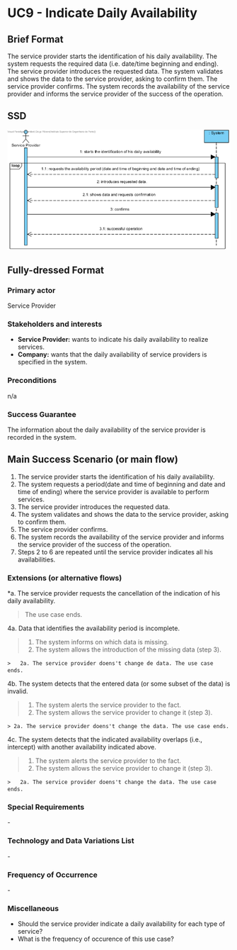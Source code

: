# UC9 - Indicate Daily Availability

## Brief Format

The service provider starts the identification of his daily availability. The system requests the required data (i.e. date/time beginning and ending). The service provider introduces the requested data. The system validates and shows the data to the service provider, asking to confirm them. The service provider confirms. The system records the availability of the service provider and informs the service provider of the success of the operation.

## SSD
![SSD_UC9_IT4.png](SSD_UC9_IT4.png)

## Fully-dressed Format

### Primary actor

Service Provider

### Stakeholders and interests
* **Service Provider:** wants to indicate his daily availability to realize services.
* **Company:** wants that the daily availability of service providers is specified in the system.


### Preconditions
n/a

### Success Guarantee
The information about the daily availability of the service provider is recorded in the system.

## Main Success Scenario (or main flow)

1. The service provider starts the identification of his daily availability.
2. The system requests a period(date and time of beginning and date and time of ending) where the service provider is available to perform services.
3. The service provider introduces the requested data.
4. The system validates and shows the data to the service provider, asking to confirm them. 
5. The service provider confirms. 
6. The system records the availability of the service provider and informs the service provider of the success of the operation.
7. Steps 2 to 6 are repeated until the service provider indicates all his availabilities.


### Extensions (or alternative flows)

*a. The service provider requests the cancellation of the indication of his daily availability.

> The use case ends.
	
4a. Data that identifies the availability period is incomplete.
>	1. The system informs on which data is missing.
>	2. The system allows the introduction of the missing data (step 3).
>
	>	2a. The service provider doens't change de data. The use case ends.

4b. The system detects that the entered data (or some subset of the data) is invalid.
> 1. The system alerts the service provider to the fact.
> 2. The system allows the service provider to change it (step 3).
>
	> 2a. The service provider doens't change the data. The use case ends.
	
4c. The system detects that the indicated availability overlaps (i.e., intercept) with another availability indicated above.
>	1. The system alerts the service provider to the fact.
>	2. The system allows the service provider to change it (step 3).
>
	>	2a. The service provider doens't change the data. The use case ends.



### Special Requirements
\-

### Technology and Data Variations List
\-

### Frequency of Occurrence
\-

### Miscellaneous

* Should the service provider indicate a daily availability for each type of service?
* What is the frequency of occurence of this use case?